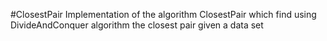 #ClosestPair
Implementation of the algorithm ClosestPair which find using DivideAndConquer algorithm the closest pair given a data set
